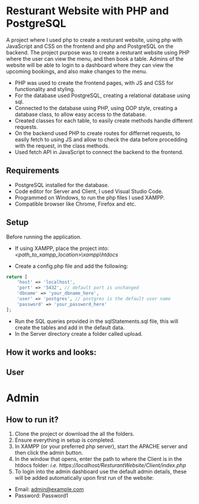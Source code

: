 # Resturant Website with PHP and PostgreSQL

A project where I used php to create a resturant website, using php with JavaScript and CSS on the frontend and php and PostgreSQL on the backend. The project purpose was to create a resturant website using PHP where the user can view the menu, and then book a table. Admins of the website will be able to login to a dashboard where they can view the upcoming bookings, and also make changes to the menu.

- PHP was used to create the frontend pages, with JS and CSS for functionality and styling.
- For the database used PostgreSQL, creating a relational database using sql.
- Connected to the database using PHP, using OOP style, creating a database class, to allow easy access to the database.
- Created classes for each table, to easily create methods handle different requests.
- On the backend used PHP to create routes for differnet requests, to easily fetch to using JS and allow to check the data before procedding with the request, in the class methods.
- Used fetch API in JavaScript to connect the backend to the frontend.

## Requirements

- PostgreSQL installed for the database.
- Code editor for Server and Client, I used Visual Studio Code.
- Programmed on Windows, to run the php files I used XAMPP.
- Compatible browser like Chrome, Firefox and etc.

## Setup

Before running the application.

- If using XAMPP, place the project into: _<path_to_xampp_location>\xampp\htdocs_

- Create a config.php file and add the following:

```php
return [
    'host' => 'localhost',
    'port' => '5432', // default port is unchanged
    'dbname' => 'your_dbname_here',
    'user' => 'postgres', // postgres is the default user name
    'password' => 'your_password_here'
];
```

- Run the SQL queries provided in the sqlStatements.sql file, this will create the tables and add in the default data.
- In the Server directory create a folder called upload.

## How it works and looks:

## User

# Admin

## How to run it?

1. Clone the project or download the all the folders.
2. Ensure everything in setup is completed.
3. In XAMPP (or your preferred php server), start the APACHE server and then click the admin button.
4. In the window that opens, enter the path to where the Client is in the htdocs folder: _i.e. https://localhost/ResturantWebsite/Client/index.php_
5. To login into the admin dashboard use the default admin details, these will be added automatically upon first run of the website:

- Email: admin@example.com
- Password: Password1
